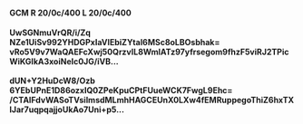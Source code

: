 #### GCM R 20/0c/400 L 20/0c/400
**UwSGNmuVrQR/i/Zq**<br/>**NZe1UiSv992YHDGPxIaVIEbiZYtaI6MSc8oLBOsbhak=**<br/>**vRo5V9v7WaQAEFcXwj50QrzvIL8WmlATz97yfrsegom9fhzF5viRJ2TPicWiKGlkA3xoiNeIc0JG/iVB...**<br/><br/>
**dUN+Y2HuDcW8/Ozb**<br/>**6YEbUPnE1D86ozxIQ0ZPeKpuCPtFUueWCK7FwgL9Ehc=**<br/>**/CTAIFdvWASoTVsiImsdMLmhHAGCEUnX0LXw4fEMRuppegoThiZ6hxTXlJar7uqpqajjoUkAo7Uni+p5...**